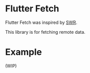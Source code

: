 # Flutter Fetch

Flutter Fetch was inspired by [SWR](https://github.com/vercel/swr).

This library is for fetching remote data.

# Example

(WIP)
